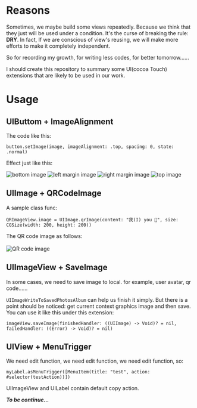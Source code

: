 # Reasons

Sometimes, we maybe build some views repeatedly. Because we think that they just will be used under a condition. It's the curse
of breaking the rule: <b>DRY</b>. In fact, If we are conscious of view's reusing, we will make more efforts to make it
completely independent.

So for recording my growth, for writing less codes, for better tomorrow......

I should create this repository to summary some UI(cocoa Touch) extensions that are likely to be used in our work. 

# Usage

## UIButtom + ImageAlignment

The code like this:

```
button.setImage(image, imageAlignment: .top, spacing: 0, state: .normal)
```

Effect just like this:

![bottom image](https://github.com/ZeroOnet/UIExtensions/blob/master/UIExtensions/Display/bottom.png)
![left margin image](https://github.com/ZeroOnet/UIExtensions/blob/master/UIExtensions/Display/leftMargin.png)
![right margin image](https://github.com/ZeroOnet/UIExtensions/blob/master/UIExtensions/Display/rightMargin.png)
![top image](https://github.com/ZeroOnet/UIExtensions/blob/master/UIExtensions/Display/top.png)

## UIImage + QRCodeImage

A sample class func:

```
QRImageView.image = UIImage.qrImage(content: "我(I) you 🤣", size: CGSize(width: 200, height: 200))
```

The QR code image as follows:<br></br>
![QR code image](https://github.com/ZeroOnet/UIExtensions/blob/master/UIExtensions/Display/QRCode.png)

## UIImageView + SaveImage

In some cases, we need to save image to local. for example, user avatar, qr code......

`UIImageWriteToSavedPhotosAlbum` can help us finish it simply. But there is a point should be noticed: get current context graphics image and then save. You can use it like this under this extension:

```
imageView.saveImage(finishedHandler: ((UIImage) -> Void)? = nil, failedHandler: ((Error) -> Void)? = nil)
```

## UIView + MenuTrigger

We need edit function, we need edit function, we need edit function, so:

```
myLabel.asMenuTrigger([MenuItem(title: "test", action: #selector(testAction))])
```
UIImageView and UILabel contain default copy action.

<i><b>To be continue...</b></i>
